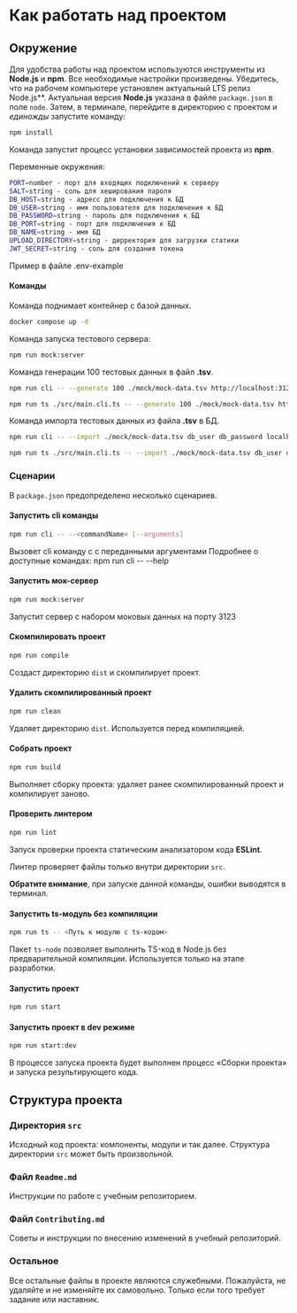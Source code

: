 # Как работать над проектом


## Окружение


Для удобства работы над проектом используются инструменты из **Node.js** и **npm**. Все необходимые настройки произведены. Убедитесь, что на рабочем компьютере установлен актуальный LTS релиз Node.js**. Актуальная версия **Node.js** указана в файле `package.json` в поле `node`. Затем, в терминале, перейдите в директорию с проектом и _единожды_ запустите команду:


```bash
npm install
```


Команда запустит процесс установки зависимостей проекта из **npm**.


Переменные окружения:


```bash
PORT=number - порт для входящих подключений к серверу
SALT=string - соль для хеширования пароля
DB_HOST=string - адресс для подключения к БД
DB_USER=string - имя пользователя для подключения к БД
DB_PASSWORD=string - пароль для подключения к БД
DB_PORT=string - порт для подключения к БД
DB_NAME=string - имя БД
UPLOAD_DIRECTORY=string - дирректория для загрузки статики
JWT_SECRET=string - соль для создания токена
```


Пример в файле .env-example



#### Команды



Команда поднимает контейнер с базой данных.



```bash
docker compose up -d
```



Команда запуска тестового сервера:


```bash
npm run mock:server
```


Команда генерации 100 тестовых данных в файл **.tsv**.


```bash
npm run cli -- --generate 100 ./mock/mock-data.tsv http://localhost:3123/api

npm run ts ./src/main.cli.ts -- --generate 100 ./mock/mock-data.tsv http://localhost:3123/api
```


Команда импорта тестовых данных из файла **.tsv** в БД.


```bash
npm run cli -- --import ./mock/mock-data.tsv db_user db_password localhost db_name _salt

npm run ts ./src/main.cli.ts -- --import ./mock/mock-data.tsv db_user db_password localhost db_name _salt
```


### Сценарии


В `package.json` предопределено несколько сценариев.


#### Запустить cli команды


```bash
npm run cli -- --<commandName> [--arguments]
```

Вызовет cli команду c с переданными аргументами Подробнее о доступные командах: npm run cli -- --help


#### Запустить мок-сервер


```bash
npm run mock:server
```

Запустит сервер с набором моковых данных на порту 3123

#### Скомпилировать проект


```bash
npm run compile
```


Создаст директорию `dist` и скомпилирует проект.


#### Удалить скомпилированный проект


```bash
npm run clean
```


Удаляет директорию `dist`. Используется перед компиляцией.


#### Собрать проект


```bash
npm run build
```


Выполняет сборку проекта: удаляет ранее скомпилированный проект и компилирует заново.


#### Проверить линтером


```bash
npm run lint
```


Запуск проверки проекта статическим анализатором кода **ESLint**.


Линтер проверяет файлы только внутри директории `src`.


**Обратите внимание**, при запуске данной команды, ошибки выводятся в терминал.


#### Запустить ts-модуль без компиляции


```bash
npm run ts -- <Путь к модулю с ts-кодом>
```


Пакет `ts-node` позволяет выполнить TS-код в Node.js без предварительной компиляции. Используется только на этапе разработки.


#### Запустить проект


```bash
npm run start
```


#### Запустить проект в dev режиме


```bash
npm run start:dev
```


В процессе запуска проекта будет выполнен процесс «Сборки проекта» и запуска результирующего кода.

## Структура проекта

### Директория `src`

Исходный код проекта: компоненты, модули и так далее. Структура директории `src` может быть произвольной.

### Файл `Readme.md`

Инструкции по работе с учебным репозиторием.

### Файл `Contributing.md`

Советы и инструкции по внесению изменений в учебный репозиторий.

### Остальное

Все остальные файлы в проекте являются служебными. Пожалуйста, не удаляйте и не изменяйте их самовольно. Только если того требует задание или наставник.

